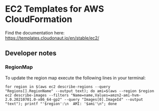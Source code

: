 # EC2 Templates for AWS CloudFormation

Find the documentation here: https://templates.cloudonaut.io/en/stable/ec2/

## Developer notes

### RegionMap
To update the region map execute the following lines in your terminal:

```
for region in $(aws ec2 describe-regions --query "Regions[].RegionName" --output text); do ami=$(aws --region $region ec2 describe-images --filters "Name=name,Values=amzn2-ami-hvm-2.0.20210701.0-x86_64-gp2" --query "Images[0].ImageId" --output "text"); printf "'$region':\n  AMI: '$ami'\n"; done
```
